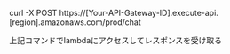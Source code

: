 curl -X POST https://[Your-API-Gateway-ID].execute-api.[region].amazonaws.com/prod/chat

上記コマンドでlambdaにアクセスしてレスポンスを受け取る
